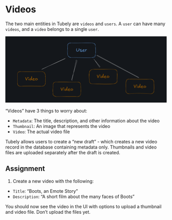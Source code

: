 # Videos

The two main entities in Tubely are `videos` and `users`. A `user` can have many `videos`, and a `video` belongs to a single `user`.

![img](./04_png.png)

“Videos” have 3 things to worry about:

- `Metadata`: The title, description, and other information about the video
- `Thumbnail`: An image that represents the video
- `Video`: The actual video file

Tubely allows users to create a “new draft” - which creates a new video record in the database containing metadata only. Thumbnails and video files are uploaded separately after the draft is created.

## Assignment

1. Create a new video with the following:

- `Title`: “Boots, an Emote Story”
- `Description`: “A short film about the many faces of Boots”

You should now see the video in the UI with options to upload a thumbnail and video file. Don’t upload the files yet.
